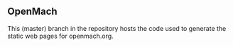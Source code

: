 OpenMach
--------------------------------------------------------------------------------

This (master) branch in the repository hosts the code used to generate the 
static web pages for openmach.org. 
